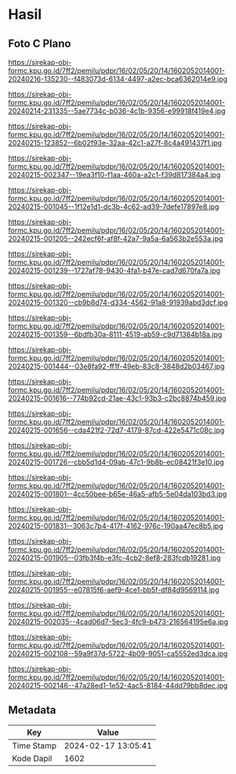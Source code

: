 # Hasil

## Foto C Plano

https://sirekap-obj-formc.kpu.go.id/7ff2/pemilu/pdpr/16/02/05/20/14/1602052014001-20240216-135230--f483073d-6134-4497-a2ec-bca6362014e9.jpg

https://sirekap-obj-formc.kpu.go.id/7ff2/pemilu/pdpr/16/02/05/20/14/1602052014001-20240214-231335--5ae7734c-b036-4c1b-9356-e99918f419e4.jpg

https://sirekap-obj-formc.kpu.go.id/7ff2/pemilu/pdpr/16/02/05/20/14/1602052014001-20240215-123852--6b02f93e-32aa-42c1-a27f-8c4a491437f1.jpg

https://sirekap-obj-formc.kpu.go.id/7ff2/pemilu/pdpr/16/02/05/20/14/1602052014001-20240215-002347--19ea3f10-f1aa-460a-a2c1-f39d817384a4.jpg

https://sirekap-obj-formc.kpu.go.id/7ff2/pemilu/pdpr/16/02/05/20/14/1602052014001-20240215-001045--1f12e1d1-dc3b-4c62-ad39-7defe17897e8.jpg

https://sirekap-obj-formc.kpu.go.id/7ff2/pemilu/pdpr/16/02/05/20/14/1602052014001-20240215-001205--242ecf6f-af8f-42a7-9a5a-6a563b2e553a.jpg

https://sirekap-obj-formc.kpu.go.id/7ff2/pemilu/pdpr/16/02/05/20/14/1602052014001-20240215-001239--1727af78-9430-4fa1-b47e-cad7d670fa7a.jpg

https://sirekap-obj-formc.kpu.go.id/7ff2/pemilu/pdpr/16/02/05/20/14/1602052014001-20240215-001320--cb9b8d74-d334-4562-91a8-91939abd3dcf.jpg

https://sirekap-obj-formc.kpu.go.id/7ff2/pemilu/pdpr/16/02/05/20/14/1602052014001-20240215-001359--6bdfb30a-8111-4519-ab59-c9d71364b18a.jpg

https://sirekap-obj-formc.kpu.go.id/7ff2/pemilu/pdpr/16/02/05/20/14/1602052014001-20240215-001444--03e8fa92-ff1f-49eb-83c8-3848d2b03467.jpg

https://sirekap-obj-formc.kpu.go.id/7ff2/pemilu/pdpr/16/02/05/20/14/1602052014001-20240215-001616--774b92cd-21ae-43c1-93b3-c2bc8874b459.jpg

https://sirekap-obj-formc.kpu.go.id/7ff2/pemilu/pdpr/16/02/05/20/14/1602052014001-20240215-001656--cda421f2-72d7-4179-87cd-422e5471c08c.jpg

https://sirekap-obj-formc.kpu.go.id/7ff2/pemilu/pdpr/16/02/05/20/14/1602052014001-20240215-001726--cbb5d1d4-09ab-47c1-9b8b-ec08421f3e10.jpg

https://sirekap-obj-formc.kpu.go.id/7ff2/pemilu/pdpr/16/02/05/20/14/1602052014001-20240215-001801--4cc50bee-b65e-46a5-afb5-5e04da103bd3.jpg

https://sirekap-obj-formc.kpu.go.id/7ff2/pemilu/pdpr/16/02/05/20/14/1602052014001-20240215-001831--3063c7b4-417f-4162-976c-190aa47ec8b5.jpg

https://sirekap-obj-formc.kpu.go.id/7ff2/pemilu/pdpr/16/02/05/20/14/1602052014001-20240215-001905--03fb3f4b-e3fc-4cb2-8ef8-283fcdb19281.jpg

https://sirekap-obj-formc.kpu.go.id/7ff2/pemilu/pdpr/16/02/05/20/14/1602052014001-20240215-001955--e07815f6-aef9-4ce1-bb5f-df84d9569114.jpg

https://sirekap-obj-formc.kpu.go.id/7ff2/pemilu/pdpr/16/02/05/20/14/1602052014001-20240215-002035--4cad06d7-5ec3-4fc9-b473-216564195e6a.jpg

https://sirekap-obj-formc.kpu.go.id/7ff2/pemilu/pdpr/16/02/05/20/14/1602052014001-20240215-002108--59a9f37d-5722-4b09-9051-ca5552ed3dca.jpg

https://sirekap-obj-formc.kpu.go.id/7ff2/pemilu/pdpr/16/02/05/20/14/1602052014001-20240215-002146--47a28ed1-1e52-4ac5-8184-44dd79bb8dec.jpg


## Metadata

| Key        | Value               |
| ---------- | ------------------- |
| Time Stamp | 2024-02-17 13:05:41 |
| Kode Dapil | 1602                |



